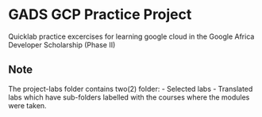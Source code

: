 # GADS GCP Practice Project
Quicklab practice excercises for learning google cloud in the Google Africa Developer Scholarship (Phase II)

## Note 
The project-labs folder contains two(2) folder:
    - Selected labs
    - Translated labs
which have sub-folders labelled with the courses where the modules were taken.